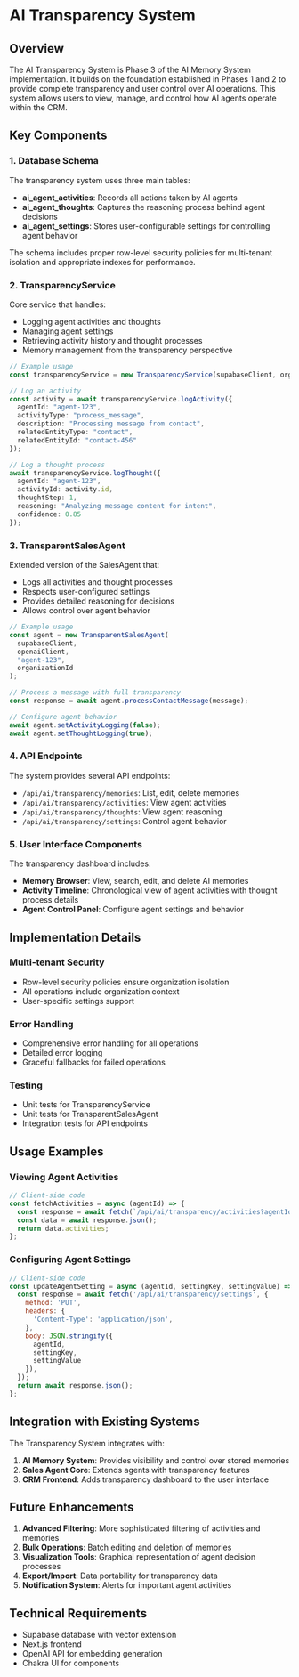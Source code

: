 # AI Transparency System

## Overview

The AI Transparency System is Phase 3 of the AI Memory System implementation. It builds on the foundation established in Phases 1 and 2 to provide complete transparency and user control over AI operations. This system allows users to view, manage, and control how AI agents operate within the CRM.

## Key Components

### 1. Database Schema

The transparency system uses three main tables:

- **ai_agent_activities**: Records all actions taken by AI agents
- **ai_agent_thoughts**: Captures the reasoning process behind agent decisions
- **ai_agent_settings**: Stores user-configurable settings for controlling agent behavior

The schema includes proper row-level security policies for multi-tenant isolation and appropriate indexes for performance.

### 2. TransparencyService

Core service that handles:

- Logging agent activities and thoughts
- Managing agent settings
- Retrieving activity history and thought processes
- Memory management from the transparency perspective

```typescript
// Example usage
const transparencyService = new TransparencyService(supabaseClient, organizationId);

// Log an activity
const activity = await transparencyService.logActivity({
  agentId: "agent-123",
  activityType: "process_message",
  description: "Processing message from contact",
  relatedEntityType: "contact",
  relatedEntityId: "contact-456"
});

// Log a thought process
await transparencyService.logThought({
  agentId: "agent-123",
  activityId: activity.id,
  thoughtStep: 1,
  reasoning: "Analyzing message content for intent",
  confidence: 0.85
});
```

### 3. TransparentSalesAgent

Extended version of the SalesAgent that:

- Logs all activities and thought processes
- Respects user-configured settings
- Provides detailed reasoning for decisions
- Allows control over agent behavior

```typescript
// Example usage
const agent = new TransparentSalesAgent(
  supabaseClient,
  openaiClient,
  "agent-123",
  organizationId
);

// Process a message with full transparency
const response = await agent.processContactMessage(message);

// Configure agent behavior
await agent.setActivityLogging(false);
await agent.setThoughtLogging(true);
```

### 4. API Endpoints

The system provides several API endpoints:

- `/api/ai/transparency/memories`: List, edit, delete memories
- `/api/ai/transparency/activities`: View agent activities
- `/api/ai/transparency/thoughts`: View agent reasoning
- `/api/ai/transparency/settings`: Control agent behavior

### 5. User Interface Components

The transparency dashboard includes:

- **Memory Browser**: View, search, edit, and delete AI memories
- **Activity Timeline**: Chronological view of agent activities with thought process details
- **Agent Control Panel**: Configure agent settings and behavior

## Implementation Details

### Multi-tenant Security

- Row-level security policies ensure organization isolation
- All operations include organization context
- User-specific settings support

### Error Handling

- Comprehensive error handling for all operations
- Detailed error logging
- Graceful fallbacks for failed operations

### Testing

- Unit tests for TransparencyService
- Unit tests for TransparentSalesAgent
- Integration tests for API endpoints

## Usage Examples

### Viewing Agent Activities

```javascript
// Client-side code
const fetchActivities = async (agentId) => {
  const response = await fetch(`/api/ai/transparency/activities?agentId=${agentId}`);
  const data = await response.json();
  return data.activities;
};
```

### Configuring Agent Settings

```javascript
// Client-side code
const updateAgentSetting = async (agentId, settingKey, settingValue) => {
  const response = await fetch('/api/ai/transparency/settings', {
    method: 'PUT',
    headers: {
      'Content-Type': 'application/json',
    },
    body: JSON.stringify({
      agentId,
      settingKey,
      settingValue
    }),
  });
  return await response.json();
};
```

## Integration with Existing Systems

The Transparency System integrates with:

1. **AI Memory System**: Provides visibility and control over stored memories
2. **Sales Agent Core**: Extends agents with transparency features
3. **CRM Frontend**: Adds transparency dashboard to the user interface

## Future Enhancements

1. **Advanced Filtering**: More sophisticated filtering of activities and memories
2. **Bulk Operations**: Batch editing and deletion of memories
3. **Visualization Tools**: Graphical representation of agent decision processes
4. **Export/Import**: Data portability for transparency data
5. **Notification System**: Alerts for important agent activities

## Technical Requirements

- Supabase database with vector extension
- Next.js frontend
- OpenAI API for embedding generation
- Chakra UI for components
